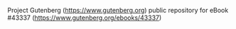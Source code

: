 Project Gutenberg (https://www.gutenberg.org) public repository for eBook #43337 (https://www.gutenberg.org/ebooks/43337)
